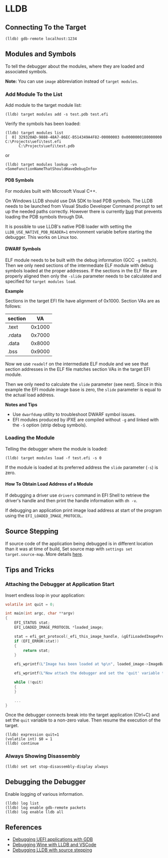 # LLDB

## Connecting To the Target

```
(lldb) gdb-remote localhost:1234
```

## Modules and Symbols

To tell the debugger about the modules, where they are loaded and associated symbols.

**Note:** You can use `image` abbreviation instead of `target modules`.

### Add Module To the List

Add module to the target module list:

```
(lldb) target modules add -s test.pdb test.efi
```

Verify the symbols has been loaded:

```
(lldb) target modules list
[  0] 329320AD-9888-48A7-86EC-B514349A4F82-00000003 0x0000000180000000 C:\Projects\uefi\test.efi
      C:\Projects\uefi\test.pdb
```

or 

```
(lldb) target modules lookup -vn <SomeFunctionNameThatShouldHaveDebugInfo>
```

#### PDB Symbols

For modules built with Microsoft Visual C++.

On Windows LLDB should use DIA SDK to load PDB symbols. The LLDB needs to be launched from Visual Studio Developer Command prompt to set up the needed paths correctly. However there is currently [bug](https://github.com/llvm/llvm-project/issues/91060) that prevents loading the PDB symbols through DIA.

It is possible to use LLDB's native PDB loader with setting the `LLDB_USE_NATIVE_PDB_READER=1` environment variable before starting the debugger. This works on Linux too.

#### DWARF Symbols

ELF module needs to be built with the debug information (GCC `-g` switch). Then we only need sections of the intermediate ELF module with debug symbols loaded at the proper addresses. If the sections in the ELF file are properly aligned then only the `-slide` parameter needs to be calculated and specified for `target modules load`.

**Example**

Sections in the target EFI file have alignment of 0x1000. Section VAs are as follows:

section | VA
--------|-------
.text   | 0x1000
.rdata  | 0x7000
.data   | 0x8000
.bss    | 0x9000

Now we use `readelf` on the intermediate ELF module and we see that section addresses in the ELF file matches section VAs in the target EFI module.

Then we only need to calculate the `slide` parameter (see next). Since in this example the EFI module image base is zero, the `slide` parameter is equal to the actual load address.

**Notes and Tips**

* Use `dwarfdump` utility to troubleshoot DWARF symbol issues.
* EFI modules produced by iPXE are compiled without `-g` and linked with the `-S` option (strip debug symbols).

### Loading the Module

Telling the debugger where the module is loaded:

```
(lldb) target modules load -f test.efi -s 0
```

If the module is loaded at its preferred address the `slide` parameter (`-s`) is zero.

#### How To Obtain Load Address of a Module

If debugging a driver use `drivers` command in EFI Shell to retrieve the driver's handle and then print the handle information with `dh -v`.

If debugging an application print image load address at start of the program using the `EFI_LOADED_IMAGE_PROTOCOL`.

## Source Stepping

If source code of the application being debugged is in different location than it was at time of build, Set source map with `settings set target.source-map`. More details [here](https://werat.dev/blog/debugging-lldb-with-source-stepping/).

## Tips and Tricks

### Attaching the Debugger at Application Start

Insert endless loop in your application:

```c
volatile int quit = 0;

int main(int argc, char **argv)
{
    EFI_STATUS stat;
    EFI_LOADED_IMAGE_PROTOCOL *loaded_image;

    stat = efi_get_protocol(_efi_this_image_handle, &gEfiLoadedImageProtocolGuid, (void **)&loaded_image);
    if (EFI_ERROR(stat))
    {
        return stat;
    }

    efi_wprintf(L"Image has been loaded at %p\n", loaded_image->ImageBase);

    efi_wprintf(L"Now attach the debugger and set the 'quit' variable to a nonzero value...\n");

    while (!quit)
    {
    }

    ...
}
```

Once the debugger connects break into the target application (Ctrl+C) and set the `quit` variable to a non-zero value. Then resume the execution of the target.

```
(lldb) expression quit=1
(volatile int) $0 = 1
(lldb) continue
```

### Always Showing Disassembly

```
(lldb) set set stop-disassembly-display always
```

## Debugging the Debugger

Enable logging of various information.

```
(lldb) log list
(lldb) log enable gdb-remote packets
(lldb) log enable lldb all
```

## References

* [Debugging UEFI applications with GDB](https://wiki.osdev.org/Debugging_UEFI_applications_with_GDB)
* [Debugging Wine with LLDB and VSCode](https://werat.dev/blog/debugging-wine-with-lldb-and-vscode/)
* [Debugging LLDB with source stepping](https://werat.dev/blog/debugging-lldb-with-source-stepping/)
